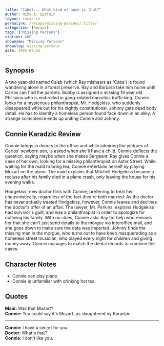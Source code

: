 ```yaml
---
title: "Cabe?... What kind of name is that?"
author: Mika A. Epstein
layout: recap-tv
permalink: /recaps/missing-persons/:title/
categories: [Recaps]
tags: ["Missing Persons"]
station: ABC
showname: "Missing Persons"
showslug: missing-persons
date: 1993-09-23
---
```


## Synopsis

A two year-old named Caleb (which Ray mishears as 'Cabe') is found wandering alone in a forest preserve. Ray and Barbara take him home until Carlos can find the parents. Bobby is assigned a missing 19 year old Phillipino who is embroiled in gang-related narcotics trafficking. Connie looks for a mysterious philanthropist, Mr. Hodgekiss. who suddenly disappeared while out for his nightly constitutional. Johnny gets dead body detail. He has to identify a homeless person found face down in an alley. A strange coincidence ends up uniting Connie and Johnny.

## Connie Karadzic Review

Connie brings in donuts to the office and while admiring the pictures of Carlos' newborn son, is asked when she'll have a child. Connie deflects the question, saying maybe when she makes Sergeant. Ray gives Connie a case of her own, looking for a missing philanthropist on Astor Street. While waiting for the maid to bring tea, Connie entertains herself by playing Mozart on the piano. The maid explains that Mitchell Hodgekiss became a recluse after his family died in a plane crash, only leaving the house for his evening walks.

Hodgekiss' new doctor flirts with Connie, preferring to treat her chauvinistically, regardless of the fact they're both married. As the doctor has never actually treated Hodgekiss, however, Connie leaves and declines the doctor's offer of an affair. The lawyer, Mr. Perkins, explains Hodgekiss had survivor's guilt, and was a philanthropist in order to apologize for outliving his family. With no clues, Connie asks Ray for help who reminds her that she can't just send details to the morgue via interoffice mail, and she goes down to make sure the data was imported. Johnny finds the missing man in the morgue, who turns out to have been masquerading as a homeless street musician, who played every night for children and giving money away. Connie manages to match the dental records to combine the cases.

## Character Notes

* Connie can play piano.  
* Connie is unfamiliar with drinking hot tea.

## Quotes

**Maid:** Was that Mozart?  
**Connie:** You could say it's Mozart, as slaughtered by Karadzic.  

- - -

**Connie:** I have a secret for you.  
**Doctor:** What's that?  
**Connie:** I don't like you.
